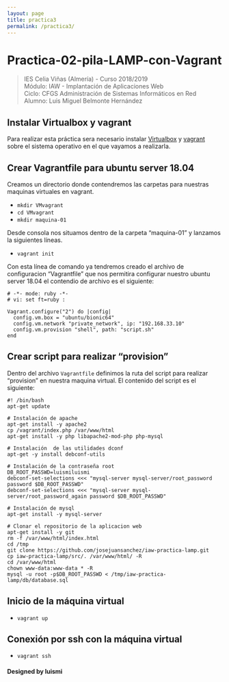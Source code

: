 ```yaml
---
layout: page
title: practica3
permalink: /practica3/
---
```


# Practica-02-pila-LAMP-con-Vagrant

> IES Celia Viñas (Almería) - Curso 2018/2019  
> Módulo: IAW - Implantación de Aplicaciones Web  
> Ciclo: CFGS Administración de Sistemas Informáticos en Red  
> Alumno: Luis Miguel Belmonte Hernández

## Instalar Virtualbox y vagrant

Para realizar esta práctica sera necesario instalar [Virtualbox](https://www.virtualbox.org/wiki/Downloads) y [vagrant](https://www.vagrantup.com/downloads.html) sobre el sistema operativo en el que vayamos a realizarla.

## Crear Vagrantfile para ubuntu server 18.04

Creamos un directorio donde contendremos las carpetas para nuestras maquinas virtuales en vagrant.

*   `mkdir VMvagrant`
*   `cd VMvagrant`
*   `mkdir maquina-01`

Desde consola nos situamos dentro de la carpeta “maquina-01” y lanzamos la siguientes líneas.

*   `vagrant init`

Con esta línea de comando ya tendremos creado el archivo de configuracion “Vagrantfile” que nos permitira configurar nuestro ubuntu server 18.04 el contendio de archivo es el siguiente:

<div class="highlighter-rouge">

<div class="highlight">

    # -*- mode: ruby -*-
    # vi: set ft=ruby :

    Vagrant.configure("2") do |config|
      config.vm.box = "ubuntu/bionic64"
      config.vm.network "private_network", ip: "192.168.33.10"
      config.vm.provision "shell", path: "script.sh"
    end

</div>

</div>

## Crear script para realizar “provision”

Dentro del archivo `Vagrantfile` definimos la ruta del script para realizar “provision” en nuestra maquina virtual. El contenido del script es el siguiente:

<div class="language-bash highlighter-rouge">

<div class="highlight">

    #! /bin/bash
    apt-get update

    # Instalación de apache
    apt-get install -y apache2
    cp /vagrant/index.php /var/www/html
    apt-get install -y php libapache2-mod-php php-mysql

    # Instalación  de las utilidades dconf
    apt-get -y install debconf-utils

    # Instalación de la contraseña root
    DB_ROOT_PASSWD=luismiluismi
    debconf-set-selections <<< "mysql-server mysql-server/root_password password $DB_ROOT_PASSWD"
    debconf-set-selections <<< "mysql-server mysql-server/root_password_again password $DB_ROOT_PASSWD"

    # Instalación de mysql
    apt-get install -y mysql-server

    # Clonar el repositorio de la aplicacion web
    apt-get install -y git
    rm -f /var/www/html/index.html
    cd /tmp
    git clone https://github.com/josejuansanchez/iaw-practica-lamp.git
    cp iaw-practica-lamp/src/. /var/www/html/ -R
    cd /var/www/html
    chown www-data:www-data * -R 
    mysql -u root -p$DB_ROOT_PASSWD < /tmp/iaw-practica-lamp/db/database.sql

</div>

</div>

## Inicio de la máquina virtual

*   `vagrant up`

## Conexión por ssh con la máquina virtual

*   `vagrant ssh`

</div>

</article>

</div>

</div>

<footer class="site-footer">

<div class="wrapper">

#### Designed by luismi

</div>

</footer>